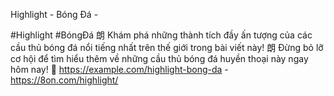 Highlight - Bóng Đá - 

#Highlight #BóngĐá 朗 Khám phá những thành tích đầy ấn tượng của các cầu thủ bóng đá nổi tiếng nhất trên thế giới trong bài viết này! 朗 Đừng bỏ lỡ cơ hội để tìm hiểu thêm về những cầu thủ bóng đá huyền thoại này ngay hôm nay! 🔗 https://example.com/highlight-bong-da - https://8on.com/highlight/
